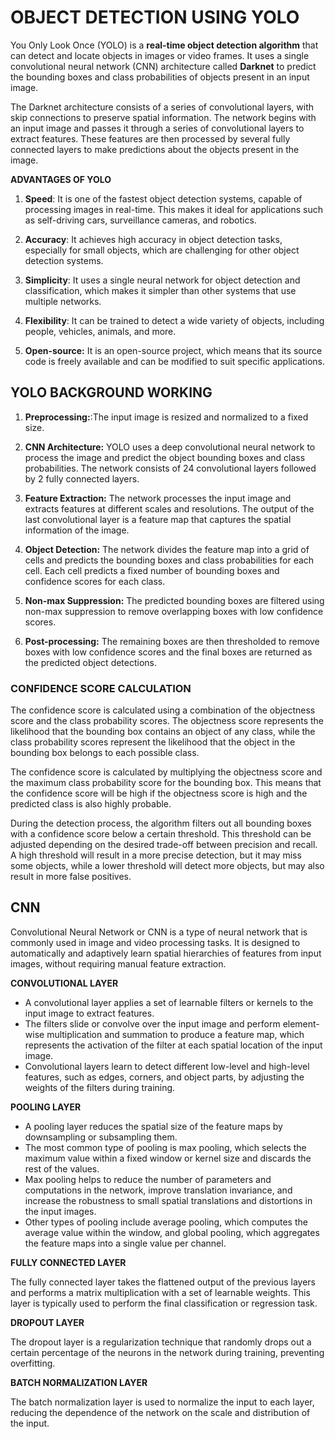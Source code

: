 # OBJECT DETECTION USING YOLO

You Only Look Once (YOLO) is a **real-time object detection algorithm** that can detect and locate objects in images or video frames. It uses a single convolutional neural network (CNN) architecture called **Darknet** to predict the bounding boxes and class probabilities of objects present in an input image.

The Darknet architecture consists of a series of convolutional layers, with skip connections to preserve spatial information. The network begins with an input image and passes it through a series of convolutional layers to extract features. These features are then processed by several fully connected layers to make predictions about the objects present in the image.

**ADVANTAGES OF YOLO** 
1.  **Speed**: It is one of the fastest object detection systems, capable of processing images in real-time. This makes it ideal for applications such as self-driving cars, surveillance cameras, and robotics.
    
2.  **Accuracy**: It achieves high accuracy in object detection tasks, especially for small objects, which are challenging for other object detection systems.
    
3.  **Simplicity**: It uses a single neural network for object detection and classification, which makes it simpler than other systems that use multiple networks.
    
4.  **Flexibility**: It can be trained to detect a wide variety of objects, including people, vehicles, animals, and more.
    
5.  **Open-source:** It is an open-source project, which means that its source code is freely available and can be modified to suit specific applications.


## YOLO BACKGROUND WORKING

1.  **Preprocessing:**:The input image is resized and normalized to a fixed size.
    
2.  **CNN Architecture:** YOLO uses a deep convolutional neural network to process the image and predict the object bounding boxes and class probabilities. The network consists of 24 convolutional layers followed by 2 fully connected layers.
    
3.  **Feature Extraction:** The network processes the input image and extracts features at different scales and resolutions. The output of the last convolutional layer is a feature map that captures the spatial information of the image.
    
4.  **Object Detection:** The network divides the feature map into a grid of cells and predicts the bounding boxes and class probabilities for each cell. Each cell predicts a fixed number of bounding boxes and confidence scores for each class.
    
5.  **Non-max Suppression:** The predicted bounding boxes are filtered using non-max suppression to remove overlapping boxes with low confidence scores.
    
6.  **Post-processing:** The remaining boxes are then thresholded to remove boxes with low confidence scores and the final boxes are returned as the predicted object detections.

### CONFIDENCE SCORE CALCULATION 

The confidence score is calculated using a combination of the objectness score and the class probability scores. The objectness score represents the likelihood that the bounding box contains an object of any class, while the class probability scores represent the likelihood that the object in the bounding box belongs to each possible class.

The confidence score is calculated by multiplying the objectness score and the maximum class probability score for the bounding box. This means that the confidence score will be high if the objectness score is high and the predicted class is also highly probable.

During the detection process, the algorithm filters out all bounding boxes with a confidence score below a certain threshold. This threshold can be adjusted depending on the desired trade-off between precision and recall. A high threshold will result in a more precise detection, but it may miss some objects, while a lower threshold will detect more objects, but may also result in more false positives.

## CNN
Convolutional Neural Network or CNN is a type of neural network that is commonly used in image and video processing tasks. It is designed to automatically and adaptively learn spatial hierarchies of features from input images, without requiring manual feature extraction.

 **CONVOLUTIONAL LAYER**

 - A convolutional layer applies a set of learnable filters or kernels to the input image to extract features. 
 - The filters slide or convolve over the input image and perform element-wise multiplication and summation to produce a feature map, which represents the activation of the filter at each spatial location of the input image. 
 - Convolutional layers learn to detect different low-level and high-level features, such as edges, corners, and object parts, by adjusting the weights of the filters during training.

**POOLING LAYER**

 - A pooling layer reduces the spatial size of the feature maps by downsampling or subsampling them. 
 - The most common type of pooling is max pooling, which selects the maximum value within a fixed window or kernel size and discards the rest of the values. 
 - Max pooling helps to reduce the number of parameters and computations in the network, improve translation invariance, and increase the robustness to small spatial translations and distortions in the input images. 
 - Other types of pooling include average pooling, which computes the average value within the window, and global pooling, which aggregates the feature maps into a single value per channel.

**FULLY CONNECTED LAYER**

The fully connected layer takes the flattened output of the previous layers and performs a matrix multiplication with a set of learnable weights. This layer is typically used to perform the final classification or regression task.

**DROPOUT LAYER**

The dropout layer is a regularization technique that randomly drops out a certain percentage of the neurons in the network during training, preventing overfitting.

**BATCH NORMALIZATION LAYER**

The batch normalization layer is used to normalize the input to each layer, reducing the dependence of the network on the scale and distribution of the input.